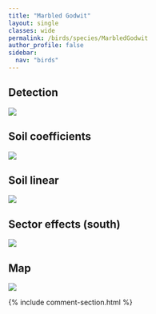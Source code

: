 ```yaml
---
title: "Marbled Godwit"
layout: single
classes: wide
permalink: /birds/species/MarbledGodwit
author_profile: false
sidebar:
  nav: "birds"
---
```


<h2>Detection</h2>

<a href="https://beallen.github.io/DevelopmentWebsite/assets/images/birds/MarbledGodwit/det.jpg">
<img src="https://beallen.github.io/DevelopmentWebsite/assets/images/birds/MarbledGodwit/det.jpg">
</a>

<h2>Soil coefficients</h2>

<a href="https://beallen.github.io/DevelopmentWebsite/assets/images/birds/MarbledGodwit/soilhf.jpg">
<img src="https://beallen.github.io/DevelopmentWebsite/assets/images/birds/MarbledGodwit/soilhf.jpg">
</a>

<h2>Soil linear</h2>

<a href="https://beallen.github.io/DevelopmentWebsite/assets/images/birds/MarbledGodwit/lin-south.jpg">
<img src="https://beallen.github.io/DevelopmentWebsite/assets/images/birds/MarbledGodwit/lin-south.jpg">
</a>

<h2>Sector effects (south)</h2>

<a href="https://beallen.github.io/DevelopmentWebsite/assets/images/birds/MarbledGodwit/sector-south.jpg">
<img src="https://beallen.github.io/DevelopmentWebsite/assets/images/birds/MarbledGodwit/sector-south.jpg">
</a>

<h2>Map</h2>

<a href="https://beallen.github.io/DevelopmentWebsite/assets/images/birds/MarbledGodwit/map.jpg">
<img src="https://beallen.github.io/DevelopmentWebsite/assets/images/birds/MarbledGodwit/map.jpg">
</a>

{% include comment-section.html %}
